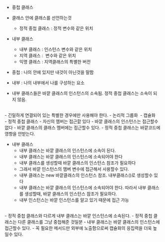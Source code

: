 - 중첩 클래스

- 클래스 안에 클래스를 선언하는것
	- 정적 중첩 클래스 : 정적 변수와 같은 위치
- 내부 클래스 
	- 내부 클래스 : 인스턴스 변수와 같은 위치
	- 지역 클래스 :  변수와 같은 위치
	- 익명 클래스 : 지역클래스의 특별한 버전
- 중첩 : 나의 안에 있지만 내것이 아닌것을 말함
- 내부 : 나의 내부에서 나를 구성하는 요소
- 내부 클래스들은 바깥 클래스의 인스턴스의 소속됨. 정적 중첩 클래스는 소속이 되지 않음.
<br>
- 긴밀하게 연결되어 있는 특별한 경우에만 사용해야 한다.
	- 논리적 그룹화 
	- 캡슐화
<br>
- 정적 중첩 클래스
	- 자신의 멤버는 접근핤 있다
	- 바깥 클래스의 인스턴스는 접근할수 없다
	- 바깥 클래스의 클래스 멤버에는 접근할수 있다.
	- 정적 중첩 클래스는 바깥코드에 영향을 안받는다.

- 내부 클래스
	- 내부 클래스는 바깥 클래스의 인스턴스에 소속이 된다.
	- 내부 클래스는 바깥 클래스의 인스턴스에 소속되어야 한다
	- 내부 클래스를 생성할때 바깥 클래스의 인스턴스 참조가 필요하다
	- 그래서 바깥 인스턴스의 맴버 변수에 접근해서 사용할수 있다.
	- 내부 클래스는 new 바깥클래스의 인스턴스 참조. 내부클래스()로 생성할수 있다
	- 내부 클래스는 바깥 클래스의 인스턴스에 소속되어야 한다. 따라서 내부 클래스를 생성할때, 바깥 클래스의 인스턴스 참조가 필요하다.
	- 내부 인스턴스는 바깥 인스턴스를 알고 있기 때문에 접근 가능
<br>
- 정적 중첩 클래스와 다르게 내부 클래스는 바깥 인스턴스에 소속된다.
	- 정적 중첩 클래스는 다른 클래스를 그냥 중첩해준 것일분
	- 내부 클래스는 바깥 클래스의 인스턴스에 접근할수 있다.
	- 꼭 필요한 메서드만 외부에 노출함으로써 캡슐화의 응집력을 더욱 높일수 있다.
